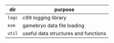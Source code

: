 | dir  | purpose  |
|---|---|
| `logc`  | c99 logging library  |
| `esm` | gamebryo data file loading |
| `util` | useful data structures and functions |
